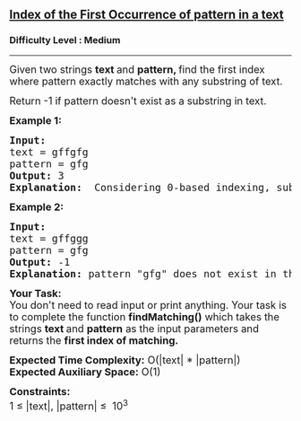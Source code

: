<h2><a href="https://practice.geeksforgeeks.org/problems/index-of-the-first-occurrence-of-pattern-in-a-text/1?utm_source=youtube&utm_medium=collab_striver_ytdescription&utm_campaign=index-of-the-first-occurrence-of-pattern-in-a-text/">Index of the First Occurrence of pattern in a text</a></h2><h3>Difficulty Level : Medium</h3><hr><div class="problems_problem_content__Xm_eO"><p><span style="font-size:18px">Given two strings <strong>text&nbsp;</strong>and <strong>pattern, </strong>find the first index where pattern exactly matches with any substring of text.&nbsp; </span></p>

<p><span style="font-size:18px">Return -1 if pattern doesn't exist as a substring in text.</span></p>

<p><span style="font-size:18px"><strong>Example 1:</strong></span></p>

<pre><span style="font-size:18px"><strong>Input:</strong>
text = gffgfg
pattern = gfg
<strong>Output: </strong>3
<strong>Explanation:</strong>  Considering 0-based indexing, substring of text from 3rd to last index is gfg.</span></pre>

<p><span style="font-size:18px"><strong>Example 2:</strong></span></p>

<pre><span style="font-size:18px"><strong>Input:</strong>
text = gffggg
pattern = gfg
<strong>Output: </strong>-1
<strong>Explanation:</strong> pattern "gfg" does not exist in the text.</span></pre>

<p><span style="font-size:18px"><strong>Your Task:</strong><br>
You don't need to read input or print anything. Your task is to complete the function <strong>findMatching()</strong>&nbsp;which takes the strings <strong>text </strong>and <strong>pattern</strong> as the input parameters and returns the <strong>first index of matching.</strong></span></p>

<p><span style="font-size:18px"><strong>Expected Time Complexity:</strong>&nbsp;O(|text| * |pattern|)<br>
<strong>Expected Auxiliary Space:</strong>&nbsp;O(1)</span></p>

<p><span style="font-size:18px"><strong>Constraints:</strong><br>
1 ≤ |text|, |pattern|&nbsp;≤&nbsp; 10<sup>3</sup></span><br>
&nbsp;</p>
</div>